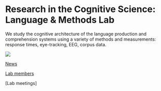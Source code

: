 

# Research in the Cognitive Science: Language & Methods Lab

We study the cognitive architecture of the language production and comprehension systems using a variety of methods and measurements: response times, eye-tracking, EEG, corpus data. 



<img src="./Lab_june2021.jpg">


[News](https://audreyburki.github.io/Lab-News/)  

[Lab members](https://audreyburki.github.io/Lab-Members/)  

[Lab meetings]

